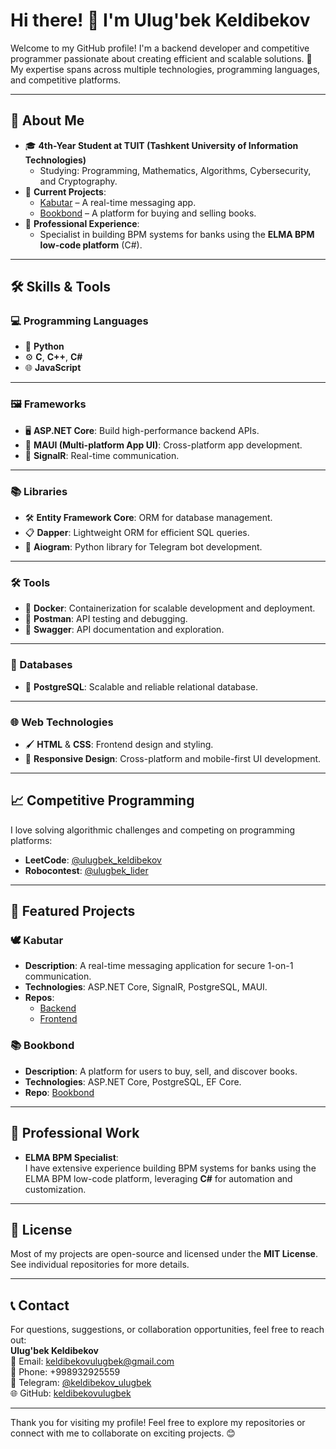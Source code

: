 # Hi there! 👋 I'm Ulug'bek Keldibekov

Welcome to my GitHub profile! I'm a backend developer and competitive programmer passionate about creating efficient and scalable solutions. 🚀 My expertise spans across multiple technologies, programming languages, and competitive platforms.

---

## 🌟 About Me
- 🎓 **4th-Year Student at TUIT (Tashkent University of Information Technologies)**  
  - Studying: Programming, Mathematics, Algorithms, Cybersecurity, and Cryptography.
- 🔭 **Current Projects**:  
  - [Kabutar](https://github.com/keldibekovulugbek/kabutar-backend) – A real-time messaging app.  
  - [Bookbond](https://github.com/keldibekovulugbek/bookbond) – A platform for buying and selling books.
- 💼 **Professional Experience**:  
  - Specialist in building BPM systems for banks using the **ELMA BPM low-code platform** (C#).

---

## 🛠️ Skills & Tools

### 💻 Programming Languages
- 🐍 **Python**
- ⚙️ **C**, **C++**, **C#**
- 🌐 **JavaScript**

---

### 🖼️ Frameworks
- 🖥️ **ASP.NET Core**: Build high-performance backend APIs.
- 📱 **MAUI (Multi-platform App UI)**: Cross-platform app development.
- 🔗 **SignalR**: Real-time communication.

---

### 📚 Libraries
- 🛠️ **Entity Framework Core**: ORM for database management.
- 📋 **Dapper**: Lightweight ORM for efficient SQL queries.
- 🤖 **Aiogram**: Python library for Telegram bot development.

---

### 🛠️ Tools
- 🐳 **Docker**: Containerization for scalable development and deployment.
- 🧪 **Postman**: API testing and debugging.
- 📘 **Swagger**: API documentation and exploration.

---

### 💾 Databases
- 🐘 **PostgreSQL**: Scalable and reliable relational database.

---

### 🌐 Web Technologies
- 🖌️ **HTML** & **CSS**: Frontend design and styling.
- 🎨 **Responsive Design**: Cross-platform and mobile-first UI development.

---

## 📈 Competitive Programming
I love solving algorithmic challenges and competing on programming platforms:  
- **LeetCode**: [@ulugbek_keldibekov](https://leetcode.com/u/ulugbek_keldibekov/)  
- **Robocontest**: [@ulugbek_lider](https://robocontest.uz/profile/ulugbek_lider)

---

## 🚀 Featured Projects

### 🕊️ **Kabutar**
- **Description**: A real-time messaging application for secure 1-on-1 communication.  
- **Technologies**: ASP.NET Core, SignalR, PostgreSQL, MAUI.  
- **Repos**:  
  - [Backend](https://github.com/keldibekovulugbek/kabutar-backend)  
  - [Frontend](https://github.com/keldibekovulugbek/kabutar-frontend)

### 📚 **Bookbond**
- **Description**: A platform for users to buy, sell, and discover books.  
- **Technologies**: ASP.NET Core, PostgreSQL, EF Core.  
- **Repo**: [Bookbond](https://github.com/keldibekovulugbek/bookbond)

---

## 🌟 Professional Work
- **ELMA BPM Specialist**:  
  I have extensive experience building BPM systems for banks using the ELMA BPM low-code platform, leveraging **C#** for automation and customization.

---

## 📜 License
Most of my projects are open-source and licensed under the **MIT License**. See individual repositories for more details.

---

## 📞 Contact
For questions, suggestions, or collaboration opportunities, feel free to reach out:  
**Ulug'bek Keldibekov**  
📧 Email: [keldibekovulugbek@gmail.com](mailto:keldibekovulugbek@gmail.com)  
📱 Phone: +998932925559  
📲 Telegram: [@keldibekov_ulugbek](https://t.me/keldibekov_ulugbek)  
🌐 GitHub: [keldibekovulugbek](https://github.com/keldibekovulugbek)

---

Thank you for visiting my profile! Feel free to explore my repositories or connect with me to collaborate on exciting projects. 😊
